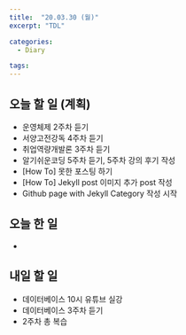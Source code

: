 ```yaml
---
title:  "20.03.30 (월)"
excerpt: "TDL"

categories:
  - Diary

tags:
---
```


## 오늘 할 일 (계획)

- 운영체제 2주차 듣기
- 서양고전강독 4주차 듣기
- 취업역량개발론 3주차 듣기
- 알기쉬운코딩 5주차 듣기, 5주차 강의 후기 작성
- [How To] 못한 포스팅 하기
- [How To] Jekyll post 이미지 추가 post 작성
- Github page with Jekyll Category 작성 시작



## 오늘 한 일

- 

  


## 내일 할 일

- 데이터베이스 10시 유튜브 실강
- 데이터베이스 3주차 듣기
- 2주차 총 복습

